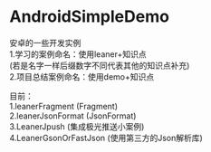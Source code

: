# AndroidSimpleDemo  
安卓的一些开发实例  
	1.学习的案例命名：使用leaner+知识点   
	  (若是名字一样后缀数字不同代表其他的知识点补充)  
	2.项目总结案例命名：使用demo+知识点   
    
  
目前：    
	1.leanerFragment (Fragment)    
	2.leanerJsonFormat (JsonFormat)   
	3.LeanerJpush  (集成极光推送小案例)  
	4.LeanerGsonOrFastJson (使用第三方的Json解析库)  


